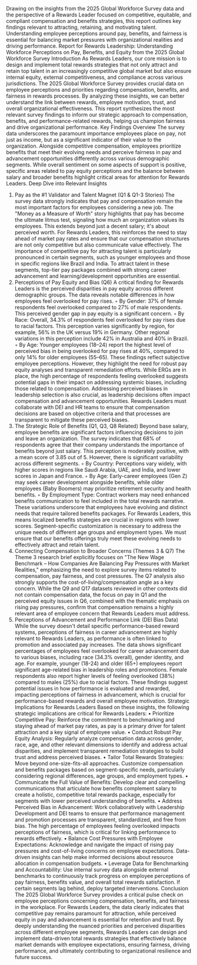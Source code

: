 Drawing on the insights from the 2025 Global Workforce Survey data and the perspective of a Rewards Leader focused on competitive, equitable, and compliant compensation and benefits strategies, this report outlines key findings relevant to attracting, retaining, and motivating talent. Understanding employee perceptions around pay, benefits, and fairness is essential for balancing market pressures with organizational realities and driving performance.
Report for Rewards Leadership: Understanding Workforce Perceptions on Pay, Benefits, and Equity from the 2025 Global Workforce Survey
Introduction
As Rewards Leaders, our core mission is to design and implement total rewards strategies that not only attract and retain top talent in an increasingly competitive global market but also ensure internal equity, external competitiveness, and compliance across various jurisdictions. The 2025 Global Workforce Survey provides crucial data on employee perceptions and priorities regarding compensation, benefits, and fairness in rewards processes. By analyzing these insights, we can better understand the link between rewards, employee motivation, trust, and overall organizational effectiveness. This report synthesizes the most relevant survey findings to inform our strategic approach to compensation, benefits, and performance-related rewards, helping us champion fairness and drive organizational performance.
Key Findings Overview
The survey data underscores the paramount importance employees place on pay, not just as income, but as a significant indicator of their value to the organization. Alongside competitive compensation, employees prioritize benefits that meet their evolving needs and perceive fairness in pay and advancement opportunities differently across various demographic segments. While overall sentiment on some aspects of support is positive, specific areas related to pay equity perceptions and the balance between salary and broader benefits highlight critical areas for attention for Rewards Leaders.
Deep Dive into Relevant Insights

1.  Pay as the #1 Validator and Talent Magnet (Q1 & Q1-3 Stories) The survey data strongly indicates that pay and compensation remain the most important factors for employees considering a new job. The "Money as a Measure of Worth" story highlights that pay has become the ultimate litmus test, signaling how much an organization values its employees. This extends beyond just a decent salary; it's about perceived worth. For Rewards Leaders, this reinforces the need to stay ahead of market pay rates and ensure that our compensation structures are not only competitive but also communicate value effectively. The importance of competitive pay for attracting talent is particularly pronounced in certain segments, such as younger employees and those in specific regions like Brazil and India. To attract talent in these segments, top-tier pay packages combined with strong career advancement and learning/development opportunities are essential.
2.  Perceptions of Pay Equity and Bias (Q6) A critical finding for Rewards Leaders is the perceived disparities in pay equity across different demographic groups. The data reveals notable differences in how employees feel overlooked for pay rises.
    ◦
    By Gender: 37% of female respondents feel overlooked compared to 27% of male respondents. This perceived gender gap in pay equity is a significant concern.
    ◦
    By Race: Overall, 34.3% of respondents feel overlooked for pay rises due to racial factors. This perception varies significantly by region, for example, 56% in the UK versus 19% in Germany. Other regional variations in this perception include 42% in Australia and 40% in Brazil.
    ◦
    By Age: Younger employees (18–24) report the highest level of perceived bias in being overlooked for pay rises at 40%, compared to only 14% for older employees (55–65). These findings reflect subjective employee perceptions. However, they highlight the need for robust pay equity analyses and transparent remediation efforts. While ERGs are in place, the high percentage of respondents feeling overlooked suggests potential gaps in their impact on addressing systemic biases, including those related to compensation. Addressing perceived biases in leadership selection is also crucial, as leadership decisions often impact compensation and advancement opportunities. Rewards Leaders must collaborate with DEI and HR teams to ensure that compensation decisions are based on objective criteria and that processes are transparent to mitigate these perceived biases.
3.  The Strategic Role of Benefits (Q1, Q3, Q8 Related) Beyond base salary, employee benefits are significant factors influencing decisions to join and leave an organization. The survey indicates that 68% of respondents agree that their company understands the importance of benefits beyond just salary. This perception is moderately positive, with a mean score of 3.85 out of 5. However, there is significant variability across different segments.
    ◦
    By Country: Perceptions vary widely, with higher scores in regions like Saudi Arabia, UAE, and India, and lower scores in Japan and France.
    ◦
    By Age: Early-career employees (Gen Z) may seek career development alongside benefits, while older employees (Baby Boomers) may prioritize retirement security and health benefits.
    ◦
    By Employment Type: Contract workers may need enhanced benefits communication to feel included in the total rewards narrative. These variations underscore that employees have evolving and distinct needs that require tailored benefits packages. For Rewards Leaders, this means localized benefits strategies are crucial in regions with lower scores. Segment-specific customization is necessary to address the unique needs of different age groups and employment types. We must ensure that our benefits offerings truly meet these evolving needs to effectively attract and retain talent.
4.  Connecting Compensation to Broader Concerns (Themes 3 & Q7) The Theme 3 research brief explicitly focuses on "The New Wage Benchmark – How Companies Are Balancing Pay Pressures with Market Realities," emphasizing the need to explore survey items related to compensation, pay fairness, and cost pressures. The Q7 analysis also strongly supports the cost-of-living/compensation angle as a key concern. While the Q9 and Q17 datasets reviewed in other contexts did not contain compensation data, the focus on pay in Q1 and the perceived equity issues in Q6, combined with the thematic emphasis on rising pay pressures, confirm that compensation remains a highly relevant area of employee concern that Rewards Leaders must address.
5.  Perceptions of Advancement and Performance Link (DEI Bias Data) While the survey doesn't detail specific performance-based reward systems, perceptions of fairness in career advancement are highly relevant to Rewards Leaders, as performance is often linked to promotion and associated pay increases. The data shows significant percentages of employees feel overlooked for career advancement due to various biases, including race (34.3% overall), gender identity, and age. For example, younger (18-24) and older (65+) employees report significant age-related bias in leadership roles and promotions. Female respondents also report higher levels of feeling overlooked (38%) compared to males (25%) due to racial factors. These findings suggest potential issues in how performance is evaluated and rewarded, impacting perceptions of fairness in advancement, which is crucial for performance-based rewards and overall employee motivation.
    Strategic Implications for Rewards Leaders
    Based on these insights, the following strategic implications are critical for Rewards Leaders:
    •
    Prioritize Competitive Pay: Reinforce the commitment to benchmarking and staying ahead of market pay rates, as pay is a primary driver for talent attraction and a key signal of employee value.
    •
    Conduct Robust Pay Equity Analysis: Regularly analyze compensation data across gender, race, age, and other relevant dimensions to identify and address actual disparities, and implement transparent remediation strategies to build trust and address perceived biases.
    •
    Tailor Total Rewards Strategies: Move beyond one-size-fits-all approaches. Customize compensation and benefits packages based on segment-specific needs, particularly considering regional differences, age groups, and employment types.
    •
    Communicate the Full Value of Benefits: Develop clear and compelling communications that articulate how benefits complement salary to create a holistic, competitive total rewards package, especially for segments with lower perceived understanding of benefits.
    •
    Address Perceived Bias in Advancement: Work collaboratively with Leadership Development and DEI teams to ensure that performance management and promotion processes are transparent, standardized, and free from bias. The high percentage of employees feeling overlooked impacts perceptions of fairness, which is critical for linking performance to rewards effectively.
    •
    Balance Cost Pressures with Employee Expectations: Acknowledge and navigate the impact of rising pay pressures and cost-of-living concerns on employee expectations. Data-driven insights can help make informed decisions about resource allocation in compensation budgets.
    •
    Leverage Data for Benchmarking and Accountability: Use internal survey data alongside external benchmarks to continuously track progress on employee perceptions of pay fairness, benefits value, and overall total rewards satisfaction. If certain segments lag behind, deploy targeted interventions.
    Conclusion
    The 2025 Global Workforce Survey provides a critical pulse check on employee perceptions concerning compensation, benefits, and fairness in the workplace. For Rewards Leaders, the data clearly indicates that competitive pay remains paramount for attraction, while perceived equity in pay and advancement is essential for retention and trust. By deeply understanding the nuanced priorities and perceived disparities across different employee segments, Rewards Leaders can design and implement data-driven total rewards strategies that effectively balance market demands with employee expectations, ensuring fairness, driving performance, and ultimately contributing to organizational resilience and future success.
